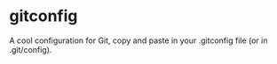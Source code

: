 gitconfig
=========

A cool configuration for Git, copy and paste in your .gitconfig file (or in .git/config).
